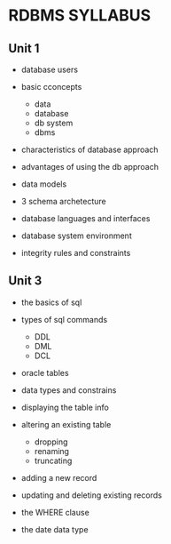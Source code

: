 # RDBMS SYLLABUS

## Unit 1

- database users

- basic cconcepts 
    - data 
    - database 
    - db system 
    - dbms

- characteristics of database approach

- advantages of using the db approach

- data models

- 3 schema archetecture

- database languages and interfaces

- database system environment

- integrity rules and constraints

## Unit 3

- the basics of sql

- types of sql commands
    - DDL 
    - DML 
    - DCL

- oracle tables

- data types and constrains

- displaying the table info

- altering an existing table
    - dropping 
    - renaming 
    - truncating

- adding a new record

- updating and deleting existing records

- the WHERE clause

- the date data type
